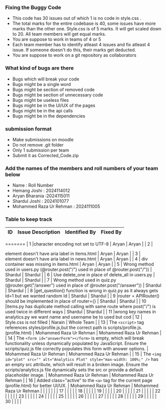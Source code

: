 ### Fixing the Buggy Code

- This code has 30 issues out of which 1 is no code in style.css . 
- The total marks for the entire codebase is 40, some issues have more marks than the other one. Style.css is of 5 marks. It will get scaled down to 20. All team members will get equal marks.
- You are suppose to work in teams of 4 or 5
- Each team member has to identify atleast 4 issues and fix atleast 4 issue. If someone doesn't do this, their marks get deducted.
- You are suppose to work on a git repository as collaborators

### What kind of bugs are there

- Bugs which will break your code
- Bugs might be a single word
- Bugs might be section of removed code
- Bugs might be section of unnecessary code
- Bugs might be useless files
- Bugs might be in the UI/UX of the pages
- Bugs might be in the api calls
- Bugs might be in the dependencies  

### submission format

- Make submissions on moodle
- Do not remove .git folder 
- Only 1 submission per team
- Submit it as Corrected_Code.zip

### Add the names of the members and roll numbers of your team below

- Name : Roll Number
- Hemang Joshi : 2024114012
- Aryan Bharania :2024115011
- Shardul Joshi : 2024101077
- Mohammed Raza Ur Rehman : 2024111005

### Table to keep track

| ID  | Issue Description                        | Identified By | Fixed By     |
|-----|------------------------------------------|---------------|--------------|
=======
| 1   |character encoding not set to UTF-8                  | Aryan  |  Aryan |
| 2   |<nav > element doesn't have aria label in items.html                                     |  Aryan            |   Aryan       |
| 3   | <nav > element doesn't have  aria label in news.html                                          | Aryan              |       Aryan       |
| 4   | div container was missing in items.html                                         |   Aryan            |    Aryan          |
| 5   | Wrong method used in users.py (@router.post("/") used in place of @router.post("/"))                                         |   Shardul            |    Shardul          |
| 6   | Use delete_one in place of delete_all in users.py                                         |   Shardul            |  Shardul            |
| 7   | Wrong method used in quiz.py (@router.get("/answer") used in place of @router.post("/answer"))                                         | Shardul              |    Shardul          |
| 8   |get_question() function is wrong in quiz.py as it always gets Id=1 but we wanted random Id                                          | Shardul              |    Shardul          |
| 9   |router = APIRouter() should be implemented in place of router={}                                          | Shardul              |  Shardul            |
| 10  |items.py has duplicate method calling with same route where post("/") is used twice in different ways                                          | Shardul              |  Shardul            |
| 11  |wrong key names in analytics.py we want name and username be to used but cod
| 12  | Style.css is not filled                  |     Narain    |  Whole Team  |
| 13  | The `<script>` tag references styles/profile.js,but the correct path is scripts/profile.js.(profile.html) | Mohammed Raza Ur Rehman | Mohammed Raza Ur Rehman |
| 14  |       The `<form id="answerForm"></form>` is empty, which will break functionality unless dynamically populated by JavaScript. Ensure the scripts/quiz.js file correctly populates this form with answer options.                                   |  Mohammed Raza Ur Rehman              |  Mohammed Raza Ur Rehman             |
| 15  | The `<img id="plot" src="" alt="Analytics Plot" style="max-width: 100%;" />` has an empty src attribute, which will result in a broken image. Ensure the scripts/analytics.js file dynamically sets the src or provide a default placeholder image.                                         |  Mohammed Raza Ur Rehman               |  Mohammed Raza Ur Rehman              |
| 16  | Added class="active" to the `<a>` tag for the current page (profile.html) for better UI/UX.                                         |  Mohammed Raza Ur Rehman               |   Mohammed Raza Ur Rehman                                          |               |              |                                         |               |              |
| 17  |                                          |               |              |
| 18  |                                          |               |              |
| 19  |                                          |               |              |
| 20  |                                          |               |              |
| 21  |                                          |               |              |
| 22  |                                          |               |              |
| 23  |                                          |               |              |
| 24  |                                          |               |              |
| 25  |                                          |               |              |
| 26  |                                          |               |              |
| 27  |                                          |               |              |
| 28  |                                          |               |              |
| 29  |                                          |               |              |
| 30  |                                          |               |              |
